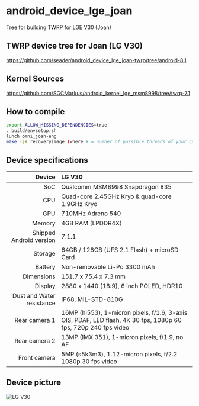 # android_device_lge_joan
Tree for building TWRP for LGE V30 (Joan)

## TWRP device tree for Joan (LG V30)

https://github.com/seader/android_device_lge_joan-twrp/tree/android-8.1

## Kernel Sources

https://github.com/SGCMarkus/android_kernel_lge_msm8998/tree/twrp-7.1

## How to compile

```sh
export ALLOW_MISSING_DEPENDENCIES=true
. build/envsetup.sh
lunch omni_joan-eng
make -j# recoveryimage (where # = number of possible threads of your cpu + 1)
```

## Device specifications

| Device       | LG V30                                          |
| -----------: | :---------------------------------------------- |
| SoC          | Qualcomm MSM8998 Snapdragon 835                 |
| CPU          | Quad-core 2.45GHz Kryo & quad-core 1.9GHz Kryo  |
| GPU          | 710MHz Adreno 540                               |
| Memory       | 4GB RAM (LPDDR4X)                               |
| Shipped Android version | 7.1.1                                |
| Storage      | 64GB / 128GB (UFS 2.1 Flash) + microSD Card     |
| Battery      | Non-removable Li-Po 3300 mAh                    |
| Dimensions   | 151.7 x 75.4 x 7.3 mm                           |
| Display      | 2880 x 1440 (18:9), 6 inch POLED, HDR10         |
| Dust and Water resistance | IP68, MIL-STD-810G                 |
| Rear camera 1 | 16MP (hi553), 1-micron pixels, f/1.6, 3-axis OIS, PDAF, LED flash, 4K 30 fps, 1080p 60 fps, 720p 240 fps video |
| Rear camera 2 | 13MP (IMX 351), 1-micron pixels, f/1.9, no AF       |
| Front camera | 5MP (s5k3m3), 1.12-micron pixels, f/2.2 1080p 30 fps video |

## Device picture

![LG V30](http://www.lg.com/us/mobile-phones/v30/assets/images/SpecsPage/IntroModule/phone-front.png "LG V30 in Silver")


